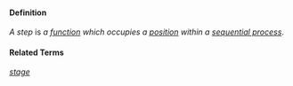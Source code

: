 #### Definition

*A step* is *a [function](https://github.com/gcassel/Modular-Organization-Terminology/blob/master/terms/function.md) which occupies a [position](https://github.com/gcassel/Modular-Organization-Terminology/blob/master/terms/position.md) within a [sequential process](https://github.com/gcassel/Modular-Organization-Terminology/blob/master/compound-terms/sequential-process.md)*.

#### Related Terms

*[stage](https://github.com/gcassel/Modular-Organizing-Terminology/blob/master/terms/stage.md)*
